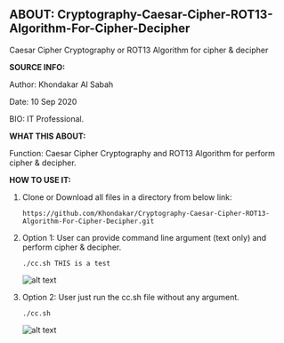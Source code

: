 ## ABOUT: Cryptography-Caesar-Cipher-ROT13-Algorithm-For-Cipher-Decipher
Caesar Cipher Cryptography or ROT13 Algorithm for cipher &amp; decipher

       
**SOURCE INFO:**

Author: Khondakar Al Sabah

Date: 10 Sep 2020

BIO: IT Professional.


**WHAT THIS ABOUT:**


Function: Caesar Cipher Cryptography and ROT13 Algorithm for perform cipher & decipher.


**HOW TO USE IT:**

1. Clone or Download all files in a directory from below link:

   ```https://github.com/Khondakar/Cryptography-Caesar-Cipher-ROT13-Algorithm-For-Cipher-Decipher.git```
   
2. Option 1: User can provide command line argument (text only) and perform cipher & decipher.

   ```./cc.sh THIS is a test```
   
   ![alt text](https://github.com/Khondakar/Cryptography-Caesar-Cipher-ROT13-Algorithm-For-Cipher-Decipher/blob/main/RunCmdlineArg.PNG)
   
3. Option 2: User just run the cc.sh file without any argument.

   ```./cc.sh```
   
   ![alt text](https://github.com/Khondakar/Cryptography-Caesar-Cipher-ROT13-Algorithm-For-Cipher-Decipher/blob/main/Menu.PNG)
